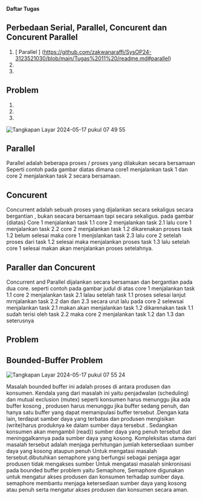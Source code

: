 
**Daftar Tugas**

## Perbedaan Serial, Parallel, Concurent dan Concurent Parallel

1. [ Parallel ] (https://github.com/zakwanaraffi/SysOP24-3123521030/blob/main/Tugas%2011%20/readme.md#parallel)
2.
3.

## Problem

1.
2.
3.

![Tangkapan Layar 2024-05-17 pukul 07 49 55](https://github.com/zakwanaraffi/SysOP24-3123521030/assets/160553582/d15ab585-5c27-4db8-ae2b-70ed64b8cc64)

## Parallel

Parallel adalah beberapa proses / proses yang dilakukan secara bersamaan Seperti contoh pada gambar diatas dimana core1 menjalankan task 1 dan core 2 menjalankan task 2 secara bersamaan.



## Concurent

Concurrent adalah sebuah proses yang dijalankan secara sekaligus secara bergantian , bukan seacara bersamaan tapi secara sekaligus. pada gambar {diatas} Core 1 menjalankan task 1.1 core 2 menjalankan task 2.1 lalu core 1 menjalankan task 2.2 core 2 menjalankan task 1.2 dikarenakan proses task 1.2 belum selesai maka core 1 menjslankan task 2.3 lalu core 2 setelah proses dari task 1.2 selesai maka menjalankan proses task 1.3 lalu setelah core 1 selesai makan akan menjalankan proses setelahnya.



## Paraller dan Concurent

Concurrent and Parallel dijalankan secara bersamaan dan bergantian pada dua core. seperti contoh pada gambar judul di atas core 1 menjalankan task 1.1 core 2 menjalankan task 2.1 lalau setelah task 1.1 proses selesai lanjut mrnjalankan task 2.2 dan dan 2.3 secara urut lalu pada core 2 selewsai menjalankan task 2.1 makan akan menjalankan task 1.2 dikarenakan task 1.1 sudah terisi oleh task 2.2 maka core 2 menjalankan task 1.2 dan 1.3 dan seterusnya

## Problem

## Bounded-Buffer Problem

![Tangkapan Layar 2024-05-17 pukul 07 55 24](https://github.com/zakwanaraffi/SysOP24-3123521030/assets/160553582/6a14b1d1-ffa7-499a-a717-09d879c32fd1)

Masalah bounded buffer ini adalah proses di antara produsen dan konsumen. Kendala yang dari masalah ini yaitu penjadwalan (scheduling) dan mutual exclusion (mutex) seperti konsumen harus menunggu jika ada buffer kosong , produsen harus menunggu jika buffer sedang penuh, dan hanya satu buffer yang dapat memanipulasi buffer tersebut .Dengan kata lain, terdapat samber daya yang terbatas dan produsen mengisikan (write)harus produknya ke dalam sumber daya tersebut . Sedangkan konsumen akan mengambil (read)) sumber daya yang penuh tersebut dan meninggalkannya pada sumber daya yang kosong. Kompleksitas utama dari masalah tersebut adalah menjaga perhitungan jumlah ketersediaan sumber daya yang kosong ataupun penuh
Untuk mengatasi masalah tersebut.dibutuhkan semaphore yang berfungsi sebagai penjaga agar produsen tidak mengakses sumber Untuk mengatasi masalah sinkronisasi pada bounded buffer problem yaitu Semaphore, Semaphore digunakan untuk mengatur akses produsen dan konsumen terhadap sumber daya. semaphore membantu menjaga ketersediaan sumber daya yang kosong atau penuh serta mengatur akses produsen dan konsumen secara aman.




